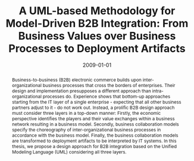 ---
abstract: 'Business-to-business (B2B) electronic commerce builds upon inter-organizational
  business processes that cross the borders of enterprises. Their design and implementation
  presupposes a different approach than intra-organizational processes do. Experience
  shows that bottom-up approaches starting from the IT layer of a single enterprise
  - expecting that all other business partners adjust to it - do not work out. Instead,
  a prolific B2B design approach must consider three layers in a top-down manner:
  Firstly, the economic perspective identifies the players and their value exchanges
  within a business network resulting in a business model. Secondly, business collaboration
  models specify the choreography of inter-organizational business processes in accordance
  with the business model. Finally, the business collaboration models are transformed
  to deployment artifacts to be interpreted by IT systems. In this thesis, we propose
  a design approach for B2B integration based on the Unified Modeling Language (UML)
  considering all three layers.'
authors:
- Marco Zapletal
date: '2009-01-01'
featured: false
links:
- name: Publik
  url: https://publik.tuwien.ac.at/showentry.php?ID=176324&lang=1
publication_types:
- '7'
publishDate: '2009-01-01'
title: 'A UML-based Methodology for Model-Driven B2B Integration: From Business Values
  over Business Processes to Deployment Artifacts'
url_pdf: http://publik.tuwien.ac.at/files/PubDat_176324.pdf
---